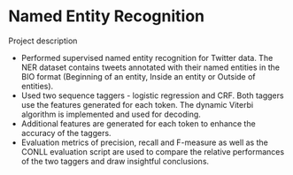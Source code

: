 # Named Entity Recognition

Project description
- Performed supervised named entity recognition for Twitter data. The NER dataset contains tweets annotated with their named entities in the BIO format (Beginning of an entity, Inside an entity or Outside of entities).
- Used two sequence taggers - logistic regression and CRF. Both taggers use the features generated for each token. The dynamic Viterbi algorithm is implemented and used for decoding.
- Additional features are generated for each token to enhance the accuracy of the taggers.
- Evaluation metrics of precision, recall and F-measure as well as the CONLL evaluation script are used to compare the relative performances of the two taggers and draw insightful conclusions.
